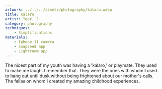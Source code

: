 ```yaml
---
artwork: ../../../assets/photography/kalaro.webp
title: Kalaro
artist: Ygar, J.
category: photography
techniques:
    - Simplifications
materials:
    - Iphone 11 camera
    - Snapseed app
    - Lightroom app
---
```


The nicest part of my youth was having a 'kalaro,' or playmate. They used to make me laugh. I remember that. They were the ones with whom I used to hang out until dusk without being frightened about our mother's calls. The fellas on whom I created my amazing childhood experiences.
